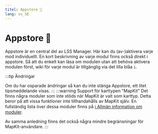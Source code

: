 ```yaml
---
titel: Appstore 🛒
lang: sv_SE
---
```


# Appstore :shopping_cart:

Appstore är en central del av LSS Manager. Här kan du (av-)aktivera varje mod individuellt. En kort beskrivning av varje modul finns också direkt i appstore.
Så att du enkelt kan läsa om modulen utan att behöva aktivera modulen först, wiki för varje modul är tillgänglig via det lilla blåa `i`.

:::tip Ändringar

Om du har osparade ändringar så kan du inte stänga Appstore, ett litet tipsmeddelande visas.
:::
:::warning Support för karttypen "MapKit"
Det finns några moduler som inte stöds när MapKit är valt som karttyp. Detta beror på att vissa funktioner inte tillhandahålls av MapKit själv. En fullständig lista över dessa moduler finns på [ℹ️ Allmän information om moduler](apps.md).

Av samma anledning finns det också några mindre begränsningar för MapKit-användare.
:::



<!-- ==START_FOOTER== Do NOT edit anything below this line! Any edits will be removed as content is auto generated! -->
[lssm.status]: https://status.lss-manager.de/
[lssm.discord]: https://discord.gg/RcTNjpB
[lssm.userscript]: https://v4.lss-manager.de/lssm-v4.user.js
[lssm.donations]: https://donate.lss-manager.de/
[docs]: https://docs.lss-manager.de/
[docs.apps]: /sv_SE/apps/
[docs.appstore]: /sv_SE/appstore/
[docs.bugs]: /sv_SE/bugs/
[docs.error_report]: /sv_SE/error_report/
[docs.faq]: /sv_SE/faq/
[docs.metadata]: /sv_SE/metadata/
[docs.other]: /sv_SE/other/
[docs.settings]: /sv_SE/settings/
[docs.suggestions]: /sv_SE/suggestions/
[docs.support]: /sv_SE/support/
[games.self]: https://larmcentralen-spelet.se
[tampermonkey]: https://tampermonkey.net/
[github]: https://github.com/LSS-Manager/LSSM-V.4
[github.issues]: https://github.com/LSS-Manager/LSSM-V.4/issues
[github.issues.open]: https://github.com/LSS-Manager/LSSM-V.4/issues?q=is%3Aissue+is%3Aopen+label%3Abug